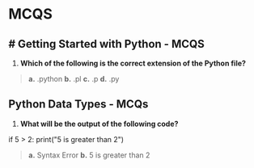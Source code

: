 # MCQS

## # Getting Started with Python - MCQS

1. **Which of the following is the correct extension of the Python file?**

>**a.** .python
**b.**  .pl
**c.**  .p
**d.**  .py

## Python Data Types - MCQs

1. **What will be the output of the following code?**

if 5 > 2:
print("5 is greater than 2")

>**a.** Syntax Error
**b.**  5 is greater than 2
